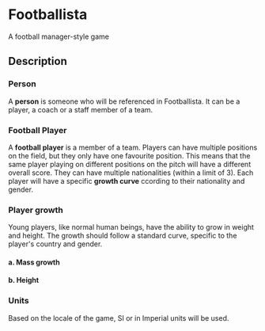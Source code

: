 # Footballista
A football manager-style game

## Description

### Person
A __person__ is someone who will be referenced in Footballista. It can be a player, a coach or a staff member of a team.

### Football Player
A __football player__ is a member of a team. Players can have multiple positions on the field, but they only have one favourite position. This means that the same player playing on different positions on the pitch will have a different overall score. They can have multiple nationalities (within a limit of 3). Each player will have a specific __growth curve__ ccording to their nationality and gender. 


### Player growth
Young players, like normal human beings, have the ability to grow in weight and height. The growth should follow a standard curve, specific to the player's country and gender. 

#### a. Mass growth

#### b. Height


### Units
Based on the locale of the game, SI or in Imperial units will be used.
